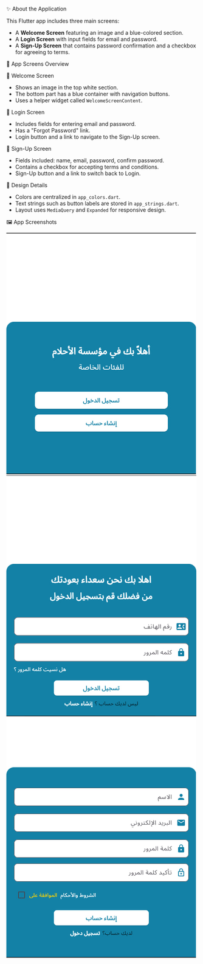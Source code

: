 
✨ About the Application

This Flutter app includes three main screens:

- A **Welcome Screen** featuring an image and a blue-colored section.
- A **Login Screen** with input fields for email and password.
- A **Sign-Up Screen** that contains password confirmation and a checkbox for agreeing to terms.

🧭 App Screens Overview

🔹 Welcome Screen
- Shows an image in the top white section.
- The bottom part has a blue container with navigation buttons.
- Uses a helper widget called `WelcomeScreenContent`.

🔹 Login Screen
- Includes fields for entering email and password.
- Has a "Forgot Password" link.
- Login button and a link to navigate to the Sign-Up screen.

🔹 Sign-Up Screen
- Fields included: name, email, password, confirm password.
- Contains a checkbox for accepting terms and conditions.
- Sign-Up button and a link to switch back to Login.

🎨 Design Details

- Colors are centralized in `app_colors.dart`.
- Text strings such as button labels are stored in `app_strings.dart`.
- Layout uses `MediaQuery` and `Expanded` for responsive design.

🖼️ App Screenshots

![Welcome Screen](welcome.png)  
![Login Screen](login.png)  
![Register Screen](register.png)

